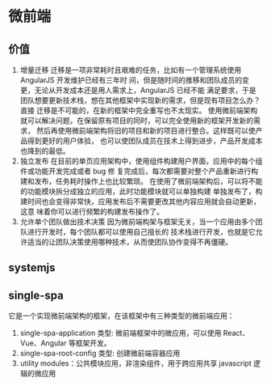 # 微前端

## 价值

1. 增量迁移
   迁移是一项非常耗时且艰难的任务，比如有一个管理系统使用 AngularJS 开发维护已经有三年时
   间，但是随时间的推移和团队成员的变更，无论从开发成本还是用人需求上，AngularJS 已经不能
   满足要求，于是团队想要更新技术栈，想在其他框架中实现新的需求，但是现有项目怎么办？直接
   迁移是不可能的，在新的框架中完全重写也不太现实。
   使用微前端架构就可以解决问题，在保留原有项目的同时，可以完全使用新的框架开发新的需求，
   然后再使用微前端架构将旧的项目和新的项目进行整合。这样既可以使产品得到更好的用户体验，
   也可以使团队成员在技术上得到进步，产品开发成本也降到的最低。
2. 独立发布
   在目前的单页应用架构中，使用组件构建用户界面，应用中的每个组件或功能开发完成或者 bug 修
   复完成后，每次都需要对整个产品重新进行构建和发布，任务耗时操作上也比较繁琐。
   在使用了微前端架构后，可以将不能的功能模块拆分成独立的应用，此时功能模块就可以单独构建
   单独发布了，构建时间也会变得非常快，应用发布后不需要更改其他内容应用就会自动更新，这意
   味着你可以进行频繁的构建发布操作了。
3. 允许单个团队做出技术决策
   因为微前端构架与框架无关，当一个应用由多个团队进行开发时，每个团队都可以使用自己擅长的
   技术栈进行开发，也就是它允许适当的让团队决策使用哪种技术，从而使团队协作变得不再僵硬。

## systemjs

## single-spa

它是一个实现微前端架构的框架，在该框架中有三种类型的微前端应用：

1. single-spa-application 类型: 微前端框架中的微应用，可以使用 React、Vue、Angular 等框架开发。
2. single-spa-root-config 类型: 创建微前端容器应用
3. utility modules：公共模块应用，非渲染组件，用于跨应用共享 javascript 逻辑的微应用
